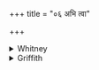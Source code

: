 +++
title = "०६ अभि त्वा"

+++

<details><summary>Whitney</summary>

### Translation
6. The heavenly waters, rich in milk, have poured upon thee with  
splendor; that thou be an increaser of friends, so shall Savitar make  
thee.

### Notes
Instead of our *asiñcan*, SPP. gives, as the reading of all his  
authorities, *asican*, which is decidedly preferable, and implied in the  
translation (our Bp. is doubtful; other mss. possibly overlooked at this  
point); TB. has instead *asicam;* Ppp. and the comm., *asṛjan*. Then,  
for **b**, TB. and Ppp. give *divyéna páyasā* (Ppp. *pāy-*) *sahá;* and  
in **c** TB. has *rāṣṭravárdh-,* which is better, and before it  
*yáthā́sā* (regarded by its commentary as *yáthā: ā́sa*).
</details>

<details><summary>Griffith</summary>

The heavenly waters rich in milk have sprinkled thee with power and might. To be the gladdener of thy friends. May Savitar so fashion thee.
</details>
